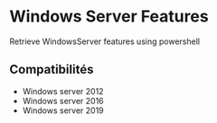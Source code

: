 # Windows Server Features
Retrieve WindowsServer features using powershell


## Compatibilités 
* Windows server 2012
* Windows server 2016
* Windows server 2019
